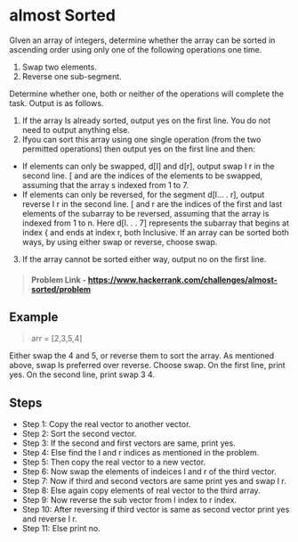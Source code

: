 # almost Sorted

Glven an array of integers, determine whether the array can be sorted in ascending order using only one of the following
operations one time.
1. Swap two elements.
2. Reverse one sub-segment.

Determine whether one, both or neither of the operations will complete the task. Output is as follows.
1. If the array Is already sorted, output yes on the first line. You do not need to output anything else.
2. Ifyou can sort this array using one single operation (from the two permitted operations) then output yes on the first line and
then:
- If elements can only be swapped, d[I] and d[r], output swap I r in the second line. [ and  are the indices of the elements
to be swapped, assuming that the array s indexed from 1 to 7.
- If elements can only be reversed, for the segment d[l... . r], output reverse I r in the second line. [ and r are the indices of
the first and last elements of the subarray to be reversed, assuming that the array is indexed from 1 to n. Here d[l. . . 7]
represents the subarray that begins at index { and ends at index r, both Inclusive.
If an array can be sorted both ways, by using either swap or reverse, choose swap.
3. If the array cannot be sorted either way, output no on the first line.

> #### Problem Link - https://www.hackerrank.com/challenges/almost-sorted/problem

## Example

> arr = [2,3,5,4]

Either swap the 4 and 5, or reverse them to sort the array. As mentioned above, swap Is preferred over reverse. Choose swap. On the first line, print yes. On the second line, print swap 3 4.

## Steps

- Step 1: Copy the real vector to another vector.
- Step 2: Sort the second vector.
- Step 3: If the second and first vectors are same, print yes.
- Step 4: Else find the l and r indices as mentioned in the problem.
- Step 5: Then copy the real vector to a new vector.
- Step 6: Now swap the elements of indeices l and r of the third vector.
- Step 7: Now if third and second vectors are same print yes and swap l r.
- Step 8: Else again copy elements of real vector to the third array.
- Step 9: Now reverse the sub vector from l index to r index.
- Step 10: After reversing if third vector is same as second vector print yes and reverse l r.
- Step 11: Else print no.
